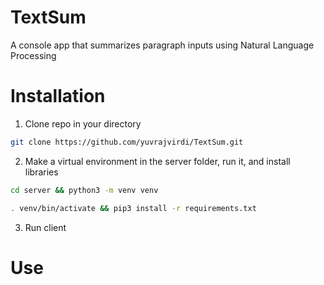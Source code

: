 # TextSum

A console app that summarizes paragraph inputs using Natural Language Processing

# Installation

1. Clone repo in your directory

```bash
git clone https://github.com/yuvrajvirdi/TextSum.git
```

2. Make a virtual environment in the server folder, run it, and install libraries

```bash
cd server && python3 -m venv venv
```

```bash
. venv/bin/activate && pip3 install -r requirements.txt
```

3. Run client

# Use

